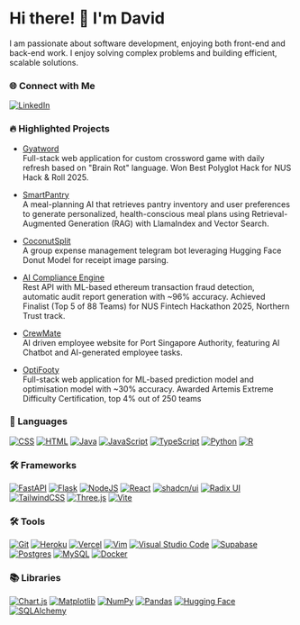 # Hi there! 👋 I'm David
I am passionate about software development, enjoying both front-end and back-end work. I enjoy solving complex problems and building efficient, scalable solutions.

### 🌐 Connect with Me
[![LinkedIn](https://custom-icon-badges.demolab.com/badge/LinkedIn-0A66C2?logo=linkedin-white&logoColor=fff)](https://www.linkedin.com/in/davidchanwz/)

### 🔥 Highlighted Projects

- [Gyatword](https://github.com/gyatgames/gyatword)  
  Full-stack web application for custom crossword game with daily refresh based on "Brain Rot" language.
  Won Best Polyglot Hack for NUS Hack & Roll 2025.

- [SmartPantry](https://github.com/lionsee77/SmartPantry)  
  A meal-planning AI that retrieves pantry inventory and user preferences to generate personalized, health-conscious meal plans using Retrieval-Augmented Generation (RAG) with LlamaIndex and Vector Search.

- [CoconutSplit](https://github.com/davidchanwz/coconutsplit)  
  A group expense management telegram bot leveraging Hugging Face Donut Model for receipt image parsing.

- [AI Compliance Engine](https://github.com/davidchanwz/ai-compliance-engine)    
  Rest API with ML-based ethereum transaction fraud detection, automatic audit report generation with ~96% accuracy.
  Achieved Finalist (Top 5 of 88 Teams) for NUS Fintech Hackathon 2025, Northern Trust track.

- [CrewMate](https://github.com/davidchanwz/harborhackers)  
  AI driven employee website for Port Singapore Authority, featuring AI Chatbot and AI-generated employee tasks.

- [OptiFooty](https://github.com/davidchanwz/optifooty-public)  
  Full-stack web application for ML-based prediction model and optimisation model with ~30% accuracy.
  Awarded Artemis Extreme Difficulty Certification, top 4% out of 250 teams
  


### 🚀 Languages
[![CSS](https://img.shields.io/badge/CSS-1572B6?logo=css3&logoColor=fff)](#)
[![HTML](https://img.shields.io/badge/HTML-%23E34F26.svg?logo=html5&logoColor=white)](#)
[![Java](https://img.shields.io/badge/Java-%23ED8B00.svg?logo=openjdk&logoColor=white)](#)
[![JavaScript](https://img.shields.io/badge/JavaScript-F7DF1E?logo=javascript&logoColor=000)](#)
[![TypeScript](https://img.shields.io/badge/TypeScript-3178C6?logo=typescript&logoColor=fff)](#)
[![Python](https://img.shields.io/badge/Python-3776AB?logo=python&logoColor=fff)](#)
[![R](https://img.shields.io/badge/R-%23276DC3.svg?logo=r&logoColor=white)](#)

### 🛠 Frameworks
[![FastAPI](https://img.shields.io/badge/FastAPI-009485.svg?logo=fastapi&logoColor=white)](#)
[![Flask](https://img.shields.io/badge/Flask-000?logo=flask&logoColor=fff)](#)
[![NodeJS](https://img.shields.io/badge/Node.js-6DA55F?logo=node.js&logoColor=white)](#)
[![React](https://img.shields.io/badge/React-%2320232a.svg?logo=react&logoColor=%2361DAFB)](#)
[![shadcn/ui](https://img.shields.io/badge/shadcn%2Fui-000?logo=shadcnui&logoColor=fff)](#)
[![Radix UI](https://img.shields.io/badge/Radix_UI-161618?logo=radixui&logoColor=white)](#)
[![TailwindCSS](https://img.shields.io/badge/Tailwind%20CSS-%2338B2AC.svg?logo=tailwind-css&logoColor=white)](#)
[![Three.js](https://img.shields.io/badge/Three.js-000?logo=threedotjs&logoColor=fff)](#)
[![Vite](https://img.shields.io/badge/Vite-646CFF?logo=vite&logoColor=fff)](#)

### 🛠 Tools
[![Git](https://img.shields.io/badge/Git-F05032?logo=git&logoColor=fff)](#)
[![Heroku](https://img.shields.io/badge/Heroku-430098?logo=heroku&logoColor=fffe)](#)
[![Vercel](https://img.shields.io/badge/Vercel-%23000000.svg?logo=vercel&logoColor=white)](#)
[![Vim](https://img.shields.io/badge/Vim-%2311AB00.svg?logo=vim&logoColor=white)](#)
[![Visual Studio Code](https://custom-icon-badges.demolab.com/badge/Visual%20Studio%20Code-0078d7.svg?logo=vsc&logoColor=white)](#)
[![Supabase](https://img.shields.io/badge/Supabase-3FCF8E?logo=supabase&logoColor=fff)](#)
[![Postgres](https://img.shields.io/badge/Postgres-%23316192.svg?logo=postgresql&logoColor=white)](#)
[![MySQL](https://img.shields.io/badge/MySQL-4479A1?logo=mysql&logoColor=fff)](#)
[![Docker](https://img.shields.io/badge/Docker-2496ED?logo=docker&logoColor=fff)](#)

### 📚 Libraries
[![Chart.js](https://img.shields.io/badge/Chart.js-FF6384?logo=chartdotjs&logoColor=fff)](#)
[![Matplotlib](https://custom-icon-badges.demolab.com/badge/Matplotlib-71D291?logo=matplotlib&logoColor=fff)](#)
[![NumPy](https://img.shields.io/badge/NumPy-4DABCF?logo=numpy&logoColor=fff)](#)
[![Pandas](https://img.shields.io/badge/Pandas-150458?logo=pandas&logoColor=fff)](#)
[![Hugging Face](https://img.shields.io/badge/Hugging%20Face-FFD21E?logo=huggingface&logoColor=000)](#)
[![SQLAlchemy](https://img.shields.io/badge/SQLAlchemy-306998?logo=python&logoColor=white)](#)


<!--
**davidchanwz/davidchanwz** is a ✨ _special_ ✨ repository because its `README.md` (this file) appears on your GitHub profile.

Here are some ideas to get you started:

- 🔭 I’m currently working on ...
- 🌱 I’m currently learning ...
- 👯 I’m looking to collaborate on ...
- 🤔 I’m looking for help with ...
- 💬 Ask me about ...
- 📫 How to reach me: ...
- 😄 Pronouns: ...
- ⚡ Fun fact: ...
-->
